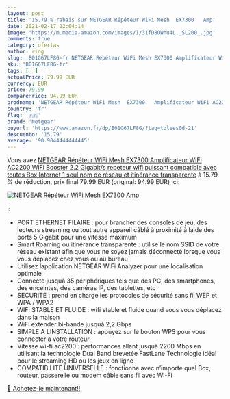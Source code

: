 ```yaml
---
layout: post
title: '15.79 % rabais sur NETGEAR Répéteur WiFi Mesh  EX7300   Amp'
date: 2021-02-17 22:04:14
image: 'https://m.media-amazon.com/images/I/31fD8OWhu4L._SL200_.jpg'
comments: true
category: ofertas
author: ring
slug: 'B01G67LF8G-fr NETGEAR Répéteur WiFi Mesh EX7300 Amplificateur WiFi...'
sku: 'B01G67LF8G-fr'
tags: [  ]
actualPrice: 79.99 EUR
currency: EUR
price: 79.99
comparePrice: 94.99 EUR
prodname: 'NETGEAR Répéteur WiFi Mesh  EX7300   Amplificateur WiFi AC2200  WiFi Booster  2.2 Gigabit/s  repeteur wifi puissant compatible avec toutes Box Internet  1 seul nom de réseau et itinérance transparente'
country: 'fr'
flag: '🇫🇷'
brand: 'Netgear'
buyurl: 'https://www.amazon.fr/dp/B01G67LF8G/?tag=tolees0d-21'
descuento: '15.79'
average: '90.9044444444445'
---
```


Vous avez [NETGEAR Répéteur WiFi Mesh  EX7300   Amplificateur WiFi AC2200  WiFi Booster  2.2 Gigabit/s  repeteur wifi puissant compatible avec toutes Box Internet  1 seul nom de réseau et itinérance transparente](https://www.amazon.fr/dp/B01G67LF8G/?tag=tolees0d-21)  à  15.79 % de réduction, prix final  79.99 EUR (original: 94.99 EUR) ici:

[![NETGEAR Répéteur WiFi Mesh  EX7300   Amp](https://m.media-amazon.com/images/I/31fD8OWhu4L._SL200_.jpg)](https://www.amazon.fr/dp/B01G67LF8G/?tag=tolees0d-21)

ℹ️:

- PORT ETHERNET FILAIRE : pour brancher des consoles de jeu, des lecteurs streaming ou tout autre appareil câblé à proximité à laide des ports 5 Gigabit pour une vitesse maximum
- Smart Roaming ou itinérance transparente : utilise le nom SSID de votre réseau existant afin que vous ne soyez jamais déconnecté lorsque vous vous déplacez chez vous ou au bureau
- Utilisez lapplication NETGEAR WiFi Analyzer pour une localisation optimale
- Connecte jusquà 35 périphériques tels que des PC, des smartphones, des enceintes, des caméras IP, des tablettes, etc
- SECURITE : prend en charge les protocoles de sécurité sans fil WEP et WPA / WPA2
- WIFI STABLE ET FLUIDE : wifi stable et fluide quand vous vous déplacez dans la maison
- WiFi extender bi-bande jusquà 2,2 Gbps
- SIMPLE A LINSTALLATION : appuyez sur le bouton WPS pour vous connecter à votre routeur
- Vitesse wi-fi ac2200 : performances allant jusquà 2200 Mbps en utilisant la technologie Dual Band brevetée FastLane Technologie idéal pour le streaming HD ou les jeux en ligne
- COMPATIBILITE UNIVERSELLE : fonctionne avec n’importe quel Box, routeur, passerelle ou modem câble sans fil avec Wi-Fi

[🛒 Achetez-le maintenant!!](https://www.amazon.fr/dp/B01G67LF8G/?tag=tolees0d-21)
